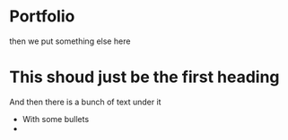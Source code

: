 # Portfolio
then we put something else here

# This shoud just be the first heading
And then there is a bunch of text under it
- With some bullets
- 
